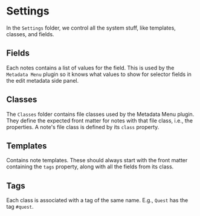 # Settings

In the `Settings` folder, we control all the system stuff, like templates, classes, and fields.
## Fields

Each notes contains a list of values for the field. This is used by the `Metadata Menu` plugin so it knows what values to show for selector fields in the edit metadata side panel.
## Classes

The `Classes` folder contains file classes used by the Metadata Menu plugin. They define the expected front matter for notes with that file class, i.e., the properties. A note's file class is defined by its `class` property.
## Templates

Contains note templates. These should always start with the front matter containing the `tags` property, along with all the fields from its class.
## Tags

Each class is associated with a tag of the same name. E.g., `Quest` has the tag `#quest`.